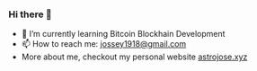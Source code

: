 ### Hi there 👋
- 🌱 I’m currently learning Bitcoin Blockhain Development
- 📫 How to reach me: [jossey1918@gmail.com](mailto:jossey1918@gmail.com)
- More about me, checkout my personal website [astrojose.xyz](https://astrojose.xyz)

<!--
**astrojose/astrojose** is a ✨ _special_ ✨ repository because its `README.md` (this file) appears on your GitHub profile.

Here are some ideas to get you started:

- 🔭 I’m currently working on [chaptype](https://chaptyp.web.app), a simple touch typing site based on Swahili words and texts.
- 👯 I’m looking to collaborate on ...
- 🤔 I’m looking for help with ...
- 💬 Ask me about ...
- 📫 How to reach me: ...
- 😄 Pronouns: ...
- ⚡ Fun fact: ...
-->
